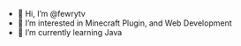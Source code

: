 - 👋 Hi, I’m @fewrytv
- 👀 I’m interested in Minecraft Plugin, and Web Development
- 🌱 I’m currently learning Java
